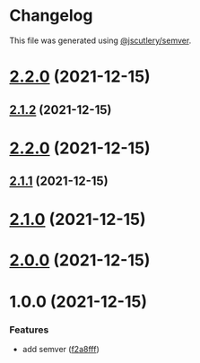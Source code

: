 # Changelog

This file was generated using [@jscutlery/semver](https://github.com/jscutlery/semver).

# [2.2.0](https://github.com/bndF1/nx-bnd/compare/bnd-web-home-ui-2.1.2...bnd-web-home-ui-2.2.0) (2021-12-15)



## [2.1.2](https://github.com/bndF1/nx-bnd/compare/bnd-web-home-ui-2.1.1...bnd-web-home-ui-2.1.2) (2021-12-15)



# [2.2.0](https://github.com/bndF1/nx-bnd/compare/bnd-web-home-ui-2.1.1...bnd-web-home-ui-2.2.0) (2021-12-15)



## [2.1.1](https://github.com/bndF1/nx-bnd/compare/bnd-web-home-ui-2.1.0...bnd-web-home-ui-2.1.1) (2021-12-15)



# [2.1.0](https://github.com/bndF1/nx-bnd/compare/bnd-web-home-ui-2.0.0...bnd-web-home-ui-2.1.0) (2021-12-15)



# [2.0.0](https://github.com/bndF1/nx-bnd/compare/bnd-web-home-ui-1.0.0...bnd-web-home-ui-2.0.0) (2021-12-15)



# 1.0.0 (2021-12-15)


### Features

* add semver ([f2a8fff](https://github.com/bndF1/nx-bnd/commit/f2a8fffb9480f82115c03e71594da3b0f7684f1f))

